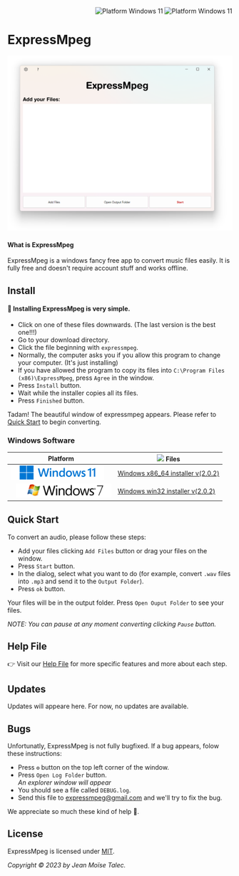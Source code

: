 <p align="right">
  <a style="text-decoration:none">
    <img src="https://img.shields.io/badge/Platform-Windows%207-green?logo=windows%20xp&logoColor=9ac342" alt="Platform Windows 11"/>
  </a>
  <a style="text-decoration:none">
    <img src="https://img.shields.io/badge/Platform-Windows%2011-blue?logo=windows%2011&logoColor=40c7ff" alt="Platform Windows 11"/>
  </a>
</p>

# ExpressMpeg
![Cover](./main-window.png)
#### What is ExpressMpeg
ExpressMpeg is a windows fancy free app to convert music files easily. 
It is fully free and doesn't require account stuff and works offline.

## Install

#### 💾 Installing ExpressMpeg is very simple.<br>
- Click on one of these files downwards. (The last version is the best one!!!)
- Go to your download directory.
- Click the file beginning with `expressmpeg`.
- Normally, the computer asks you if you allow this program to change your computer. (It's just installing)
- If you have allowed the program to copy its files into `C:\Program Files (x86)\ExpressMpeg`, press `Agree` in the window.
- Press `Install` button.
- Wait while the installer copies all its files.
- Press `Finished` button.

Tadam! The beautiful window of expressmpeg appears. Please refer to [Quick Start](#quick-start) to begin converting.
<!-- ![beta1](https://img.shields.io/badge/BETA-purple) -->
### Windows Software
|Platform  | <img width=16 src="https://www.svgrepo.com/download/138917/download.svg"> Files                                          |
|--------  | ------                                         |
| <img src="./windows-11.png" height=32 align="justify"> | [Windows x86_64 installer v(2.0.2)](https://www.vizysound.com/ExpressMpeg/installers/expressmpeg_x86_64_v_(2.0.2).exe)  |
| <img style="margin-left:12px" src="./windows-7.png" height=32 align="justify">|[Windows win32 installer v(2.0.2)](https://www.vizysound.com/ExpressMpeg/installers/expressmpeg_win32_v_(2.0.2).exe)|


## Quick Start
To convert an audio, please follow these steps:
- Add your files clicking `Add Files` button or drag your files on the window.
- Press `Start` button.
- In the dialog, select what you want to do (for example, convert `.wav` files into `.mp3` and send it to the `Output Folder`).
- Press `ok` button.

Your files will be in the output folder.
Press `Open Ouput Folder` to see your files.

*NOTE: You can pause at any moment converting clicking `Pause` button.*

## Help File

👉 Visit our [Help File](./HELP.md) for more specific features and more about each step.

## Updates

Updates will appeare here.
For now, no updates are available.

## Bugs
Unfortunatly, ExpressMpeg is not fully bugfixed. If a bug appears, folow these instructions:

- Press `⚙` button on the top left corner of the window.
- Press `Open Log Folder` button.<br>
*An explorer window will appear*
- You should see a file called `DEBUG.log`.
- Send this file to [expressmpeg@gmail.com](mailto:expressmpeg.com) and we'll try to fix the bug.

We appreciate so much these kind of help 💜.
## License
ExpressMpeg is licensed under [MIT](./LICENSE).

*Copyright © 2023 by Jean Moïse Talec.*
